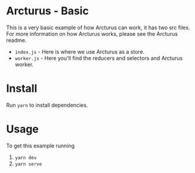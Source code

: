 # Arcturus - Basic
This is a very basic example of how Arcturus can work, it has two src files. For more information on how Arcturus works, please see the Arcturus readme.

* `index.js` - Here is where we use Arcturus as a store.
* `worker.js` - Here you'll find the reducers and selectors and Arcturus worker.

# Install
Run `yarn` to install dependencies.

# Usage
To get this example running

1. `yarn dev`
2. `yarn serve`
